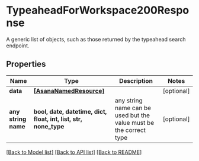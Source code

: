 # TypeaheadForWorkspace200Response

A generic list of objects, such as those returned by the typeahead search endpoint.

## Properties
Name | Type | Description | Notes
------------ | ------------- | ------------- | -------------
**data** | [**[AsanaNamedResource]**](AsanaNamedResource.md) |  | [optional] 
**any string name** | **bool, date, datetime, dict, float, int, list, str, none_type** | any string name can be used but the value must be the correct type | [optional]

[[Back to Model list]](../README.md#documentation-for-models) [[Back to API list]](../README.md#documentation-for-api-endpoints) [[Back to README]](../README.md)


